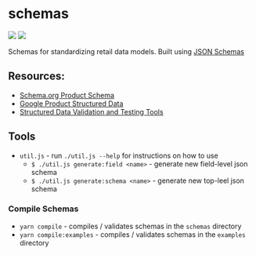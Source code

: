 # schemas

![](https://github.com/combine-labs/schemas/workflows/Linting/badge.svg)
![](https://github.com/combine-labs/schemas/workflows/Compile/badge.svg)

Schemas for standardizing retail data models. Built using [JSON Schemas](https://json-schema.org)

## Resources:
* [Schema.org Product Schema](https://schema.org/Product)
* [Google Product Structured Data](https://developers.google.com/search/docs/data-types/product)
* [Structured Data Validation and Testing Tools](https://medium.com/@vilcins/structured-data-markup-validation-and-testing-tools-1968bd5dea37)

## Tools

* `util.js` - run `./util.js --help` for instructions on how to use
  * `$ ./util.js generate:field <name>` - generate new field-level json schema
  * `$ ./util.js generate:schema <name>` - generate new top-leel json schema

### Compile Schemas

* `yarn compile` - compiles / validates schemas in the `schemas` directory
* `yarn compile:examples` - compiles / validates schemas in the `examples` directory

